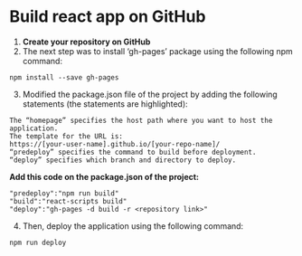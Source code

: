 # Build react app on GitHub 

1. **Create your repository on GitHub**
2. The next step was to install ‘gh-pages’ package using the following npm command:
```
npm install --save gh-pages
```
3. Modified the package.json file of the project by adding the following statements (the statements are highlighted):
```
The “homepage” specifies the host path where you want to host the application. 
The template for the URL is: 
https://[your-user-name].github.io/[your-repo-name]/
“predeploy” specifies the command to build before deployment.
“deploy” specifies which branch and directory to deploy.
```

**Add this code on the package.json of the project:**

```
"predeploy":"npm run build"
"build":"react-scripts build"
"deploy":"gh-pages -d build -r <repository link>"
```
4. Then, deploy the application using the following command:
```
npm run deploy
```
